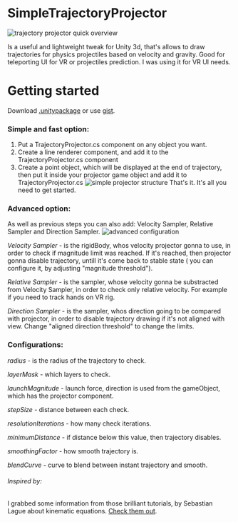 # SimpleTrajectoryProjector
![trajectory projector quick overview](https://media.giphy.com/media/Cv2IQgsbcT1RDm7oDK/giphy.gif)

Is a useful and lightweight tweak for Unity 3d, that's allows to draw trajectories for physics projectiles based on velocity and gravity. Good for teleporting UI for VR or projectiles prediction. I was using it for VR UI needs.

# Getting started
Download [.unitypackage](https://github.com/Oyshoboy/SimpleTrajectoryProjector/releases) or use [gist](https://gist.github.com/Oyshoboy/e8cef4bb4de38059947bdda4756292bc).

### Simple and fast option:
1. Put a TrajectoryProjector.cs component on any object you want.
2. Create a line renderer component, and add it to the TrajectoryProjector.cs component
3. Create a point object, which will be displayed at the end of trajectory, then put it inside your projector game object and add it to TrajectoryProjector.cs
![simple projector structure](https://i.imgur.com/DLHuGbJ.png)
That's it. It's all you need to get started.

### Advanced option:
As well as previous steps you can also add: Velocity Sampler, Relative Sampler and Direction Sampler.
![advanced configuration](https://user-images.githubusercontent.com/23486183/154796922-7c4c09b1-874c-4b14-8e2d-b13be11ed90b.png)

*Velocity Sampler* - is the rigidBody, whos velocity projector gonna to use, in order to check if magnitude limit was reached. If it's reached, then projector gonna disable trajectory, untill it's come back to stable state ( you can configure it, by adjusting "magnitude threshold").

*Relative Sampler* - is the sampler, whose velocity gonna be substracted from Velocity Sampler, in order to check only relative velocity. For example if you need to track hands on VR rig.

*Direction Sampler* - is the sampler, whos direction going to be compared with projector, in order to disable trajectory drawing if it's not aligned with view. Change "aligned direction threshold" to change the limits.

### Configurations:
*radius* - is the radius of the trajectory to check.

*layerMask* - which layers to check.

*launchMagnitude* - launch force, direction is used from the gameObject, which has the projector component.

*stepSize* - distance between each check.

*resolutionIterations* - how many check iterations.

*minimumDistance* - if distance below this value, then trajectory disables.

*smoothingFactor* - how smooth trajectory is.

*blendCurve* - curve to blend between instant trajectory and smooth.

###### Inspired by:
I grabbed some information from those brilliant tutorials, by Sebastian Lague about kinematic equations. [Check them out](https://www.youtube.com/watch?v=v1V3T5BPd7E).
